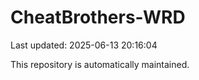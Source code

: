 # CheatBrothers-WRD

Last updated: 2025-06-13 20:16:04

This repository is automatically maintained.
